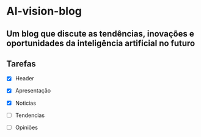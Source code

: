# AI-vision-blog
## Um blog que discute as tendências, inovações e oportunidades da inteligência artificial no futuro

## Tarefas

- [x] Header
- [x] Apresentação
- [x] Noticias
- [ ] Tendencias
- [ ] Opiniões

